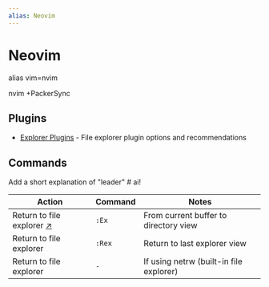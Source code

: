 ```yaml
---
alias: Neovim
---
```

# Neovim




alias vim=nvim

nvim +PackerSync

## Plugins

- [Explorer Plugins](explorer-plugins.md) - File explorer plugin options and recommendations

## Commands

Add a short explanation of "leader" # ai!

| Action | Command | Notes |
|--------|---------|-------|
| Return to file explorer [↗](questions/return-to-file-explorer.md) | `:Ex` | From current buffer to directory view |
| Return to file explorer | `:Rex` | Return to last explorer view |
| Return to file explorer | `-` | If using netrw (built-in file explorer) |
